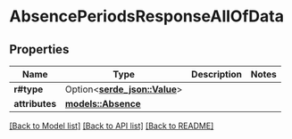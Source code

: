 # AbsencePeriodsResponseAllOfData

## Properties

Name | Type | Description | Notes
------------ | ------------- | ------------- | -------------
**r#type** | Option<[**serde_json::Value**](.md)> |  | 
**attributes** | [**models::Absence**](Absence.md) |  | 

[[Back to Model list]](../README.md#documentation-for-models) [[Back to API list]](../README.md#documentation-for-api-endpoints) [[Back to README]](../README.md)


